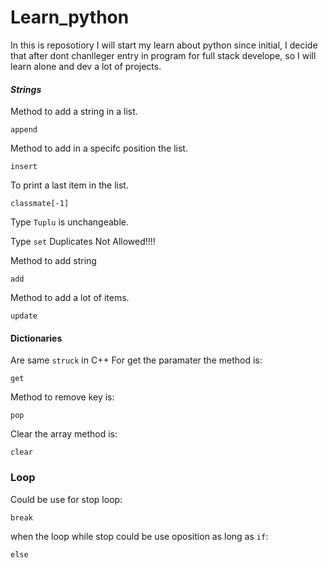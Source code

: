 # Learn_python
In this is reposotiory I will start my learn about python since initial, I decide that after dont chanlleger entry in program for full stack develope, so I will learn alone and dev a lot of projects.

#### *Strings*
Method to add a string in a list.
```
append
```

Method to add in a specifc position the list.
```
insert
```
To print a last item in the list.
```
classmate[-1]
```
Type `Tuplu` is unchangeable.

Type `set` Duplicates Not Allowed!!!!

Method to add string
```
add
```
Method to add a lot of items.
```
update
```
#### Dictionaries
Are same `struck` in C++
For get the paramater the method is:
```
get
```
Method to remove key is:
```
pop
```
Clear the array method is:
```
clear
``` 
### Loop
Could be use for stop loop:
```
break
```
when the loop while stop could be use oposition as long as `if`:
```
else
```
